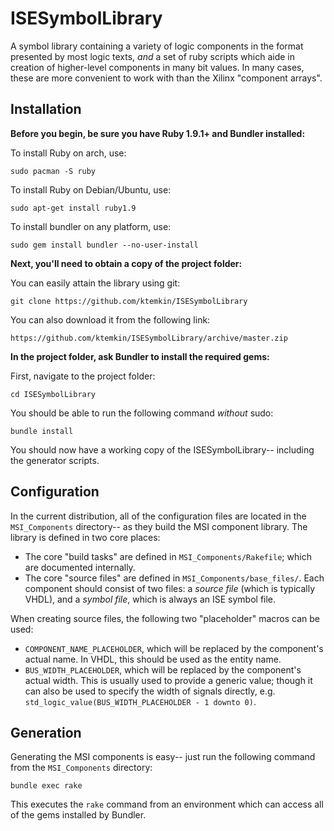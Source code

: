 ISESymbolLibrary
================

A symbol library containing a variety of logic components in the format presented by most logic texts, *and* a set of ruby scripts which aide in creation of higher-level components in many bit values. In many cases, these are more convenient to work with than the Xilinx "component arrays".


Installation
--------------

**Before you begin, be sure you have Ruby 1.9.1+ and Bundler installed:**


To install Ruby on arch, use:

    sudo pacman -S ruby

To install Ruby on Debian/Ubuntu, use:

    sudo apt-get install ruby1.9


To install bundler on any platform, use:

    sudo gem install bundler --no-user-install



**Next, you'll need to obtain a copy of the project folder:**

You can easily attain the library using git:

    git clone https://github.com/ktemkin/ISESymbolLibrary 


You can also download it from the following link: 

    https://github.com/ktemkin/ISESymbolLibrary/archive/master.zip


**In the project folder, ask Bundler to install the required gems:**

First, navigate to the project folder:
  
    cd ISESymbolLibrary 

You should be able to run the following command *without* sudo:

    bundle install

You should now have a working copy of the ISESymbolLibrary-- including the generator scripts.


Configuration
----------------

In the current distribution, all of the configuration files are located in the `MSI_Components` directory-- as they build the MSI component library. The library is defined in two core places:

* The core "build tasks" are defined in `MSI_Components/Rakefile`; which are documented internally.
* The core "source files" are defined in `MSI_Components/base_files/`. Each component should consist of two files: a _source file_ (which is typically VHDL), and a _symbol file_, which is always an ISE symbol file.

When creating source files, the following two "placeholder" macros can be used:

* `COMPONENT_NAME_PLACEHOLDER`, which will be replaced by the component's actual name. In VHDL, this should be used as the entity name.
* `BUS_WIDTH_PLACEHOLDER`, which will be replaced by the component's actual width. This is usually used to provide a generic value; though it can also be used to specify the width of signals directly, e.g. `std_logic_value(BUS_WIDTH_PLACEHOLDER - 1 downto 0)`.


Generation
------------------

Generating the MSI components is easy-- just run the following command from the `MSI_Components` directory:

    bundle exec rake


This executes the `rake` command from an environment which can access all of the gems installed by Bundler.






